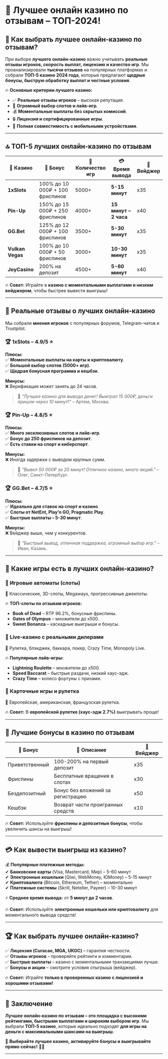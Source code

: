 # 🎰 Лучшее онлайн казино по отзывам – ТОП-2024!  

## 🎯 Как выбрать лучшее онлайн-казино по отзывам?  

При выборе **лучшего онлайн-казино** важно учитывать **реальные отзывы игроков, скорость выплат, лицензию и качество игр**. Мы проанализировали **тысячи отзывов** на популярных платформах и собрали **ТОП-5 казино 2024 года**, которые предлагают **щедрые бонусы, быструю обработку выплат и честные условия**.  

🔥 **Основные критерии лучшего казино:**  
- ✅ **Реальные отзывы игроков** – высокая репутация.  
- 🎰 **Огромный выбор слотов и лайв-игр**.  
- 💰 **Моментальные выплаты без скрытых комиссий**.  
- 🔒 **Лицензия и сертифицированные игры**.  
- 📱 **Полная совместимость с мобильными устройствами**.  

---

## 🔝 ТОП-5 лучших онлайн-казино по отзывам  

| 🎰 Казино | 🎁 Бонус | 🎡 Количество игр | 💳 Время вывода | 🔄 Вейджер |
|----------|---------|----------------|--------------|---------|
| **1xSlots** | 100% до 10 000₽ + 100 фриспинов | 5000+ | **5-15 минут** | x35 |
| **Pin-Up** | 150% до 15 000₽ + 250 фриспинов | 4000+ | **15 минут – 2 часа** | x40 |
| **GG.Bet** | 125% до 12 000₽ + 100 фриспинов | 3500+ | **5-30 минут** | x35 |
| **Vulkan Vegas** | 100% до 10 000₽ + 50 фриспинов | 3000+ | **10-30 минут** | x35 |
| **JoyCasino** | 200% на депозит | 4500+ | **5-60 минут** | x40 |

🔥 **Совет:** Играйте в **казино с моментальными выплатами и низким вейджером**, чтобы быстрее вывести выигрыш!  

---

## 📢 Реальные отзывы о лучших онлайн-казино  

Мы собрали **мнения игроков** с популярных форумов, Telegram-чатов и Trustpilot.  

### 🏆 **1xSlots – 4.9/5 ⭐**  
**Плюсы:**  
✅ **Моментальные выплаты на карты и криптовалюту**.  
✅ **Большой выбор слотов (5000+ игр)**.  
✅ **Щедрая бонусная программа и кешбэк**.  

**Минусы:**  
❌ Верификация может занять до 24 часов.  

> 💬 *"Лучшее казино для вывода денег! Выиграл 15 000₽, деньги пришли через 10 минут!"* – Артем, Москва.  

### 🏆 **Pin-Up – 4.8/5 ⭐**  
**Плюсы:**  
✅ **Много эксклюзивных слотов и лайв-игр**.  
✅ **Бонус до 250 фриспинов на депозит**.  
✅ **Есть ставки на спорт и киберспорт**.  

**Минусы:**  
❌ Иногда задержки с выводом крупных сумм.  

> 💬 *"Вывел 50 000₽ за 20 минут! Отличное казино, много акций."* – Олег, Санкт-Петербург.  

### 🏆 **GG.Bet – 4.7/5 ⭐**  
**Плюсы:**  
✅ **Идеально для ставок на спорт и казино**.  
✅ **Слоты от NetEnt, Play’n GO, Pragmatic Play**.  
✅ **Быстрые выплаты – 5-30 минут**.  

**Минусы:**  
❌ Вейджер выше, чем у конкурентов.  

> 💬 *"Быстрый вывод, отличная поддержка, огромный выбор игр."* – Иван, Казань.  

---

## 🎰 Какие игры есть в лучших онлайн-казино?  

### 🎡 **Игровые автоматы (слоты)**  
📌 Классические, 3D-слоты, Megaways, прогрессивные джекпоты.  

🔥 **ТОП-слоты по отзывам игроков:**  
- **Book of Dead** – RTP 96.2%, бонусные фриспины.  
- **Gates of Olympus** – множители до x500.  
- **Sweet Bonanza** – каскадные выигрыши и бонусы.  

### 🎡 **Live-казино с реальными дилерами**  
📌 Рулетка, блэкджек, баккара, покер, Crazy Time, Monopoly Live.  

🔥 **Популярные лайв-игры:**  
- **Lightning Roulette** – множители до x500.  
- **Speed Baccarat** – быстрые раздачи, низкий хаус-эдж.  
- **Crazy Time** – колесо фортуны с призами.  

### 🎲 **Карточные игры и рулетка**  
📌 Европейская, американская, французская рулетка.  

🔥 **Совет:** В **европейской рулетке (хаус-эдж 2.7%)** выигрывать проще!  

---

## 🎁 Лучшие бонусы в казино по отзывам  

| 🎁 Бонус | 📌 Описание | 🔄 Вейджер |
|---------|----------|---------|
| Приветственный | 100-200% на первый депозит | x35 |
| Фриспины | Бесплатные вращения в слотах | x30 |
| Бездепозитный | Бонус без вложений за регистрацию | x50 |
| Кешбэк | Возврат части проигранных средств | x10 |

🔥 **Совет:** Используйте **фриспины и депозитные бонусы**, чтобы увеличить шансы на выигрыш!  

---

## 💳 Как вывести выигрыш из казино?  

💰 **Популярные платежные методы:**  
✔ **Банковские карты** (Visa, Mastercard, Мир) – 5-60 минут  
✔ **Электронные кошельки** (Qiwi, WebMoney, ЮMoney) – 5-15 минут  
✔ **Криптовалюта** (Bitcoin, Ethereum, Tether) – моментально  
✔ **Платежные системы** (Skrill, Neteller, Payeer) – 10-30 минут  

⚡ **Среднее время вывода:** от **5 минут до 2 часов**.  

🔥 **Совет:** Используйте **электронные кошельки или криптовалюту** для моментального вывода средств!  

---

## 🏆 Как выбрать лучшее онлайн-казино?  

✅ **Лицензия (Curacao, MGA, UKGC)** – гарантия честности.  
✅ **Отзывы игроков** – проверяйте рейтинги и комментарии.  
✅ **Быстрые выплаты** – казино с моментальными транзакциями лучше.  
✅ **Бонусы и акции** – смотрите условия отыгрыша (вейджер).  

🔥 **Совет:** Играйте **только в проверенных казино с лицензией и хорошими отзывами!**  

---

## 🏁 Заключение  

**Лучшее онлайн-казино по отзывам – это площадка с высокими рейтингами, быстрыми выплатами и широким выбором игр**. Мы выбрали **ТОП-5 казино**, которые идеально подходят **для игры на деньги с максимальными шансами на выигрыш**.  

🚀 **Выбирайте лучшее казино, активируйте бонусы и выигрывайте прямо сейчас!** 🎰🔥  

---

